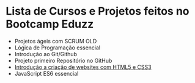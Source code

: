 # Lista de Cursos  e Projetos feitos no Bootcamp Eduzz

- Projetos ágeis com SCRUM OLD
- Lógica de Programação essencial
- Introdução ao Git/Github
- Projeto primeiro Repositório no GitHub
- [Introdução a criação de websites com HTML5 e CSS3](introducao-a-criacao-de-websites-com-html5-e-css3)
- JavaScript ES6 essencial

